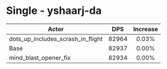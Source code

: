 # Single - yshaarj-da
| Actor | DPS | Increase |
|---|:---:|:---:|
|dots_up_includes_scrash_in_flight|82964|0.03%|
|Base|82937|0.00%|
|mind_blast_opener_fix|82934|0.00%|
